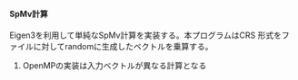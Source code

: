 #### SpMv計算
Eigen3を利用して単純なSpMv計算を実装する。本プログラムはCRS 形式をファイルに対してrandomに生成したベクトルを乗算する。
1. OpenMPの実装は入力ベクトルが異なる計算となる
